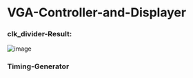 # VGA-Controller-and-Displayer


### clk_divider-Result:
![image](https://user-images.githubusercontent.com/99839084/192366732-43366b85-d3a6-443b-8ae6-8b5638e052ec.png)

### Timing-Generator
